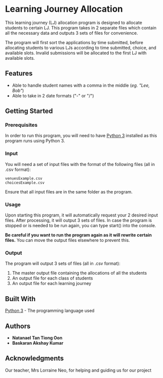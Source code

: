# Learning Journey Allocation

This learning journey (LJ) allocation program is designed to allocate students to certain LJ. This program takes in 2 separate files which contain all the necessary data and outputs 3 sets of files for convenience.

The program will first sort the applications by time submitted, before allocating students to various LJs according to time submitted, choice, and available slots. Invalid submissions will be allocated to the first LJ with available slots.

## Features

* Able to handle student names with a comma in the middle (*eg. "Lee, Bob"*)
* Able to take in 2 date formats ("-" or "/")

## Getting Started
### Prerequisites

In order to run this program, you will need to have [Python 3](https://www.python.org/downloads/) installed as this program runs using Python 3.

### Input

You will need a set of input files with the format of the following files (all in .csv format):

```
venuesExample.csv
choicesExample.csv
```

Ensure that all input files are in the same folder as the program.

### Usage

Upon starting this program, it will automatically request your 2 desired input files. After processing, it will output 3 sets of files. In case the program is stopped or is needed to be run again, you can type start() into the console.

**Be careful if you want to run the program again as it will rewrite certain files.** You can move the output files elsewhere to prevent this.

### Output

The program will output 3 sets of files (all in .csv format):

1. The master output file containing the allocations of all the students
2. An output file for each class of students
3. An output file for each learning journey

## Built With

[Python 3](https://www.python.org/downloads/) - The programming language used

## Authors

* **Natanael Tan Tiong Oon**
* **Baskaran Akshay Kumar**

## Acknowledgments

Our teacher, Mrs Lorraine Neo, for helping and guiding us for our project
